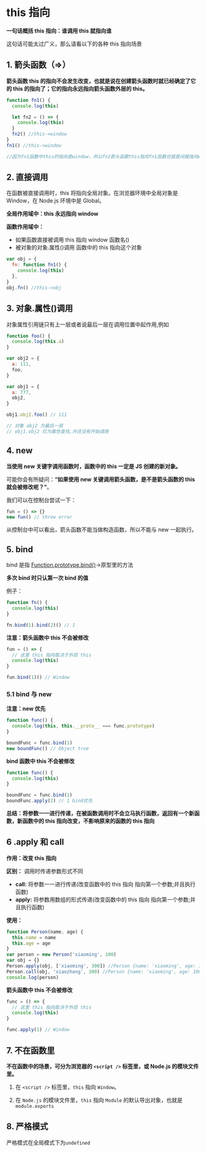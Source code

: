 # this 指向

**一句话概括 this 指向：谁调用 this 就指向谁**

这句话可能太过广义，那么请看以下的各种 this 指向场景

## 1. 箭头函数（=>）

**箭头函数 this 的指向不会发生改变，也就是说在创建箭头函数时就已经确定了它的 this 的指向了；它的指向永远指向箭头函数外层的 this。**

```js
function fn1() {
  console.log(this)

  let fn2 = () => {
    console.log(this)
  }
  fn2() //this->window
}
fn1() //this->window

//因为fn1函数中this的指向是window，所以fn2箭头函数this指向fn1函数也就是间接指向window
```

## 2. 直接调用

在函数被直接调用时，this 将指向全局对象。在浏览器环境中全局对象是 Window，在 Node.js 环境中是 Global。

**全局作用域中：this 永远指向 window**

**函数作用域中：**

- 如果函数直接被调用 this 指向 window 函数名()
- 被对象的对象.属性()调用 函数中的 this 指向这个对象

```js
var obj = {
  fn: function fn1() {
    console.log(this)
  },
}
obj.fn() //this->obj
```

## 3. 对象.属性()调用

对象属性引用链只有上一层或者说最后一层在调用位置中起作用,例如

```js
function foo() {
  console.log(this.a)
}

var obj2 = {
  a: 111,
  foo,
}

var obj1 = {
  a: 777,
  obj2,
}

obj1.obj2.foo() // 111

// 对象 obj2 为最后一层
// obj1.obj2 仅为属性查找,并还没有开始调用
```

## 4. new

**当使用 new 关键字调用函数时，函数中的 this 一定是 JS 创建的新对象。**

可能你会有所疑问：**“如果使用 new 关键调用箭头函数，是不是箭头函数的 this 就会被修改呢？”**。

我们可以在控制台尝试一下：

```js
fun = () => {}
new fun() // throw error
```

从控制台中可以看出，箭头函数不能当做构造函数，所以不能与 new 一起执行。

## 5. bind

bind 是指 [Function.prototype.bind()](https://developer.mozilla.org/zh-CN/docs/Web/JavaScript/Reference/Global_Objects/Function/bind)->原型里的方法

**多次 bind 时只认第一次 bind 的值**

例子：

```js
function fn() {
  console.log(this)
}

fn.bind(1).bind(2)() // 1
```

**注意：箭头函数中 this 不会被修改**

```js
fun = () => {
  // 这里 this 指向取决于外层 this
  console.log(this)
}

fun.bind(1)() // Window
```

### 5.1 bind 与 new

**注意：new 优先**

```js
function func() {
  console.log(this, this.__proto__ === func.prototype)
}

boundFunc = func.bind(1)
new boundFunc() // Object true
```

**bind 函数中 this 不会被修改**

```js
function func() {
  console.log(this)
}

boundFunc = func.bind(1)
boundFunc.apply(2) // 1 bind优先
```

**总结：将参数一一进行传递，在被函数调用时不会立马执行函数，返回有一个新函数，新函数中的 this 指向改变，不影响原来的函数的 this 指向**

## 6 .apply 和 call

**作用：改变 this 指向**

**区别：** 调用时传递参数形式不同

- **call:** 将参数一一进行传递(改变函数中的 this 指向 指向第一个参数;并且执行函数)
- **apply:** 将参数用数组的形式传递(改变函数中的 this 指向 指向第一个参数;并且执行函数)

**使用：**

```js
function Person(name, age) {
  this.name = name
  this.age = age
}
var person = new Person('xiaoming', 100)
var obj = {}
Person.apply(obj, ['xiaoming', 300]) //Person {name: 'xiaoming', age: 100};
Person.call(obj, 'xiaozhang', 300) //Person {name: 'xiaoming', age: 100};
console.log(person)
```

**箭头函数中 this 不会被修改**

```js
func = () => {
  // 这里 this 指向取决于外层 this
  console.log(this)
}

func.apply(1) // Window
```

## 7. 不在函数里

**不在函数中的场景，可分为浏览器的 `<script />` 标签里，或 Node.js 的模块文件里。**

1. 在 `<script />` 标签里，`this` 指向 `Window`。

2. 在 `Node.js` 的模块文件里，`this` 指向 `Module` 的默认导出对象，也就是 `module.exports`

## 8. 严格模式

严格模式在全局模式下为`undefined`
